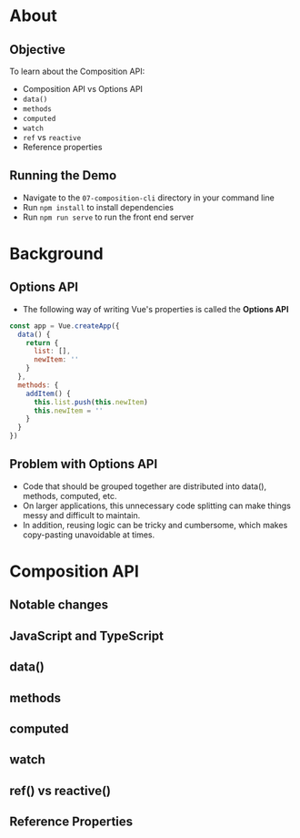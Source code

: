 # About
## Objective
To learn about the Composition API:
- Composition API vs Options API
- `data()`
- `methods`
- `computed`
- `watch`
- `ref` vs `reactive`
- Reference properties

## Running the Demo
- Navigate to the `07-composition-cli` directory in your command line
- Run `npm install` to install dependencies
- Run `npm run serve` to run the front end server

# Background
## Options API
- The following way of writing Vue's properties is called the **Options API**
```javascript
const app = Vue.createApp({
  data() {
    return {
      list: [],
      newItem: ''
    }
  },
  methods: {
    addItem() {
      this.list.push(this.newItem)
      this.newItem = ''
    }
  }
})
```

## Problem with Options API
- Code that should be grouped together are distributed into data(), methods, computed, etc.
- On larger applications, this unnecessary code splitting can make things messy and difficult to maintain.
- In addition, reusing logic can be tricky and cumbersome, which makes copy-pasting unavoidable at times.

# Composition API
## Notable changes

## JavaScript and TypeScript

## data()

## methods

## computed

## watch

## ref() vs reactive()

## Reference Properties